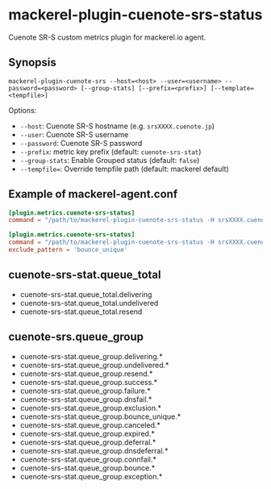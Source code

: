 mackerel-plugin-cuenote-srs-status
===

Cuenote SR-S custom metrics plugin for mackerel.io agent.

## Synopsis

```shell
mackerel-plugin-cuenote-srs --host=<host> --user=<username> --password=<password> [--group-stats] [--prefix=<prefix>] [--template=<tempfile>]
```

Options:

- `--host`: Cuenote SR-S hostname (e.g. `srsXXXX.cuenote.jp`)
- `--user`: Cuenote SR-S username
- `--password`: Cuenote SR-S password
- `--prefix`: metric key prefix (default: `cuenote-srs-stat`)
- `--group-stats`: Enable Grouped status (default: `false`)
- `--tempfile=`: Override tempfile path (default: mackerel default)

## Example of mackerel-agent.conf

```toml
[plugin.metrics.cuenote-srs-status]
command = "/path/to/mackerel-plugin-cuenote-srs-status -H srsXXXX.cuenote.jp -u xxxx -p xxxxxxxx"
```

```toml
[plugin.metrics.cuenote-srs-status]
command = "/path/to/mackerel-plugin-cuenote-srs-status -H srsXXXX.cuenote.jp -u xxxx -p xxxxxxxx --group-stats"
exclude_pattern = 'bounce_unique'
```

## cuenote-srs-stat.queue_total

- cuenote-srs-stat.queue_total.delivering
- cuenote-srs-stat.queue_total.undelivered
- cuenote-srs-stat.queue_total.resend

## cuenote-srs.queue_group

- cuenote-srs-stat.queue_group.delivering.*
- cuenote-srs-stat.queue_group.undelivered.*
- cuenote-srs-stat.queue_group.resend.*
- cuenote-srs-stat.queue_group.success.*
- cuenote-srs-stat.queue_group.failure.*
- cuenote-srs-stat.queue_group.dnsfail.*
- cuenote-srs-stat.queue_group.exclusion.*
- cuenote-srs-stat.queue_group.bounce_unique.*
- cuenote-srs-stat.queue_group.canceled.*
- cuenote-srs-stat.queue_group.expired.*
- cuenote-srs-stat.queue_group.deferral.*
- cuenote-srs-stat.queue_group.dnsdeferral.*
- cuenote-srs-stat.queue_group.connfail.*
- cuenote-srs-stat.queue_group.bounce.*
- cuenote-srs-stat.queue_group.exception.*
